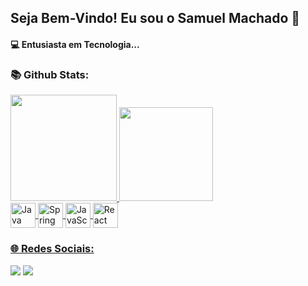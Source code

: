
## Seja Bem-Vindo! Eu sou o Samuel Machado 👋

<h4>💻 Entusiasta em Tecnologia...</h4>

<h3> 📚 Github Stats: <br></h3>
<div>
  <a href="https://github.com/samuelmachadodev"> 
  <img height="170em" src="https://github-readme-stats.vercel.app/api?username=samuelmachadodev&show_icons=true&dark"/>
  <img height="150em" src="https://github-readme-stats.vercel.app/api/top-langs/?username=samuelmachadodev&layout=compact&langscount=16&dark"/>
</div>



<div align="left" style="display: inline_block" >
  <img align="center" alt="Java" height="40" width="40" src="https://cdn.jsdelivr.net/gh/devicons/devicon@latest/icons/java/java-original.svg" /> 
  <img align="center" alt="Spring" height="40" width="40" src="https://cdn.jsdelivr.net/gh/devicons/devicon@latest/icons/spring/spring-original.svg">
  <img align="center" alt="JavaScript" height="40" width="40" src="https://cdn.jsdelivr.net/gh/devicons/devicon@latest/icons/javascript/javascript-plain.svg">
  <img align="center" alt="React" height="40" width="40" src="https://cdn.jsdelivr.net/gh/devicons/devicon@latest/icons/react/react-original.svg">
</div>

<div>
 <h3> 🌐 Redes Sociais: <br></h3> 
 <a href="https://www.linkedin.com/in/samuel-machado-7a4b30271/" target="_blank"><img src="https://img.shields.io/badge/-LinkedIn-%230077B5?style=for-the-badge&logo=linkedin&logoColor=white" target="_blank"></a>
 <a href = "samuelmachadodev@gmail.com"><img src="https://img.shields.io/badge/Gmail-D14836?style=for-the-badge&logo=gmail&logoColor=white" target="_blank"></a>
</div>

          
</div>



